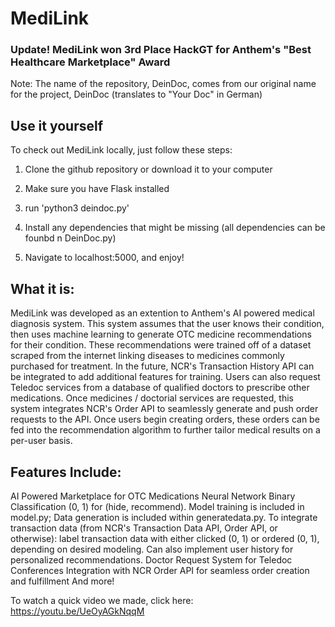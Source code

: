 # MediLink
### Update! MediLink won 3rd Place HackGT for Anthem's "Best Healthcare Marketplace" Award
Note: The name of the repository, DeinDoc, comes from our original name for the project, DeinDoc (translates to "Your Doc" in German)

## Use it yourself
To check out MediLink locally, just follow these steps:

1) Clone the github repository or download it to your computer

2) Make sure you have Flask installed

3) run 'python3 deindoc.py'

4) Install any dependencies that might be missing (all dependencies can be founbd n DeinDoc.py)

5) Navigate to localhost:5000, and enjoy!


## What it is:
MediLink was developed as an extention to Anthem's AI powered medical diagnosis system. This system assumes that the user knows their condition, then uses machine learning to generate OTC medicine recommendations for their condition. These recommendations were trained off of a dataset scraped from the internet linking diseases to medicines commonly purchased for treatment. In the future, NCR's Transaction History API can be integrated to add additional features for training. Users can also request Teledoc services from a database of qualified doctors to prescribe other medications. Once medicines / doctorial services are requested, this system integrates NCR's Order API to seamlessly generate and push order requests to the API. Once users begin creating orders, these orders can be fed into the recommendation algorithm to further tailor medical results on a per-user basis.

## Features Include:
AI Powered Marketplace for OTC Medications Neural Network Binary Classification (0, 1) for (hide, recommend). Model training is included in model.py; Data generation is included within generatedata.py. To integrate transaction data (from NCR's Transaction Data API, Order API, or otherwise): label transaction data with either clicked (0, 1) or ordered (0, 1), depending on desired modeling. Can also implement user history for personalized recommendations. Doctor Request System for Teledoc Conferences Integration with NCR Order API for seamless order creation and fulfillment And more!

To watch a quick video we made, click here: https://youtu.be/UeOyAGkNqqM

